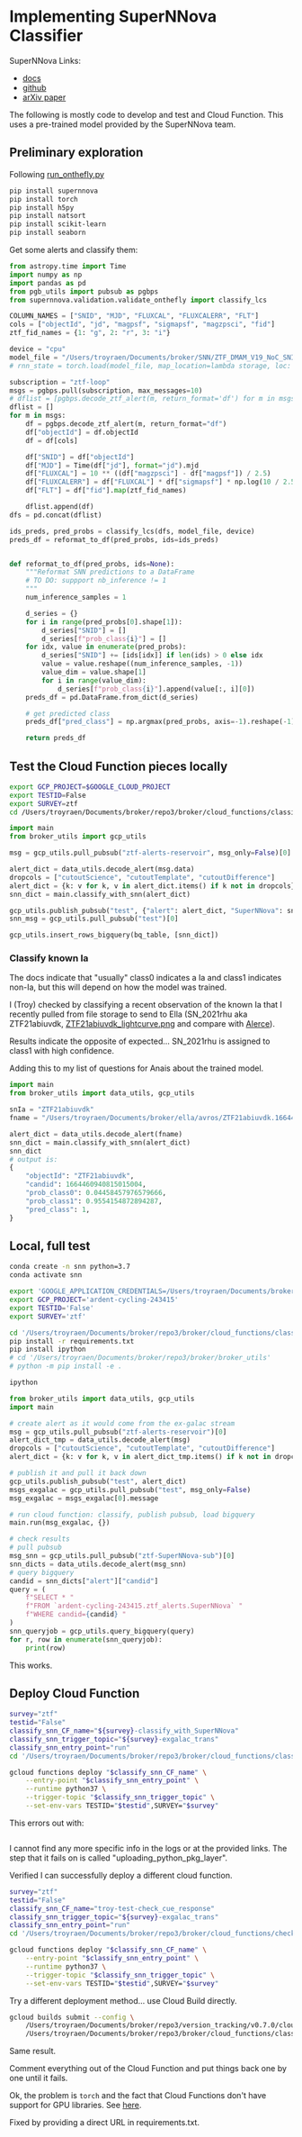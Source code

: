 # Implementing SuperNNova Classifier

SuperNNova Links:

- [docs](https://supernnova.readthedocs.io/en/latest/index.html)
- [github](https://github.com/supernnova/SuperNNova)
- [arXiv paper](https://arxiv.org/pdf/1901.06384.pdf)

The following is mostly code to develop and test and Cloud Function. This uses a
pre-trained model provided by the SuperNNova team.

## Preliminary exploration

Following
[run_onthefly.py](https://github.com/supernnova/SuperNNova/blob/master/run_onthefly.py)

```bash
pip install supernnova
pip install torch
pip install h5py
pip install natsort
pip install scikit-learn
pip install seaborn
```

Get some alerts and classify them:

```python
from astropy.time import Time
import numpy as np
import pandas as pd
from pgb_utils import pubsub as pgbps
from supernnova.validation.validate_onthefly import classify_lcs

COLUMN_NAMES = ["SNID", "MJD", "FLUXCAL", "FLUXCALERR", "FLT"]
cols = ["objectId", "jd", "magpsf", "sigmapsf", "magzpsci", "fid"]
ztf_fid_names = {1: "g", 2: "r", 3: "i"}

device = "cpu"
model_file = "/Users/troyraen/Documents/broker/SNN/ZTF_DMAM_V19_NoC_SNIa_vs_CC_forFink/vanilla_S_0_CLF_2_R_none_photometry_DF_1.0_N_global_lstm_32x2_0.05_128_True_mean.pt"
# rnn_state = torch.load(model_file, map_location=lambda storage, loc: storage)

subscription = "ztf-loop"
msgs = pgbps.pull(subscription, max_messages=10)
# dflist = [pgbps.decode_ztf_alert(m, return_format='df') for m in msgs]
dflist = []
for m in msgs:
    df = pgbps.decode_ztf_alert(m, return_format="df")
    df["objectId"] = df.objectId
    df = df[cols]

    df["SNID"] = df["objectId"]
    df["MJD"] = Time(df["jd"], format="jd").mjd
    df["FLUXCAL"] = 10 ** ((df["magzpsci"] - df["magpsf"]) / 2.5)
    df["FLUXCALERR"] = df["FLUXCAL"] * df["sigmapsf"] * np.log(10 / 2.5)
    df["FLT"] = df["fid"].map(ztf_fid_names)

    dflist.append(df)
dfs = pd.concat(dflist)

ids_preds, pred_probs = classify_lcs(dfs, model_file, device)
preds_df = reformat_to_df(pred_probs, ids=ids_preds)


def reformat_to_df(pred_probs, ids=None):
    """Reformat SNN predictions to a DataFrame
    # TO DO: suppport nb_inference != 1
    """
    num_inference_samples = 1

    d_series = {}
    for i in range(pred_probs[0].shape[1]):
        d_series["SNID"] = []
        d_series[f"prob_class{i}"] = []
    for idx, value in enumerate(pred_probs):
        d_series["SNID"] += [ids[idx]] if len(ids) > 0 else idx
        value = value.reshape((num_inference_samples, -1))
        value_dim = value.shape[1]
        for i in range(value_dim):
            d_series[f"prob_class{i}"].append(value[:, i][0])
    preds_df = pd.DataFrame.from_dict(d_series)

    # get predicted class
    preds_df["pred_class"] = np.argmax(pred_probs, axis=-1).reshape(-1)

    return preds_df
```

## Test the Cloud Function pieces locally

```bash
export GCP_PROJECT=$GOOGLE_CLOUD_PROJECT
export TESTID=False
export SURVEY=ztf
cd /Users/troyraen/Documents/broker/repo3/broker/cloud_functions/classify_snn
```

```python
import main
from broker_utils import gcp_utils

msg = gcp_utils.pull_pubsub("ztf-alerts-reservoir", msg_only=False)[0]

alert_dict = data_utils.decode_alert(msg.data)
dropcols = ["cutoutScience", "cutoutTemplate", "cutoutDifference"]
alert_dict = {k: v for k, v in alert_dict.items() if k not in dropcols}
snn_dict = main.classify_with_snn(alert_dict)

gcp_utils.publish_pubsub("test", {"alert": alert_dict, "SuperNNova": snn_dict})
snn_msg = gcp_utils.pull_pubsub("test")[0]

gcp_utils.insert_rows_bigquery(bq_table, [snn_dict])
```

### Classify known Ia

The docs indicate that "usually" class0 indicates a Ia and class1 indicates non-Ia, but
this will depend on how the model was trained.

I (Troy) checked by classifying a recent observation of the known Ia that I recently
pulled from file storage to send to Ella (SN_2021rhu aka ZTF21abiuvdk,
[ZTF21abiuvdk_lightcurve.png](ZTF21abiuvdk_lightcurve.png) and compare with
[Alerce](https://alerce.online/object/ZTF21abiuvdk)).

Results indicate the opposite of expected... SN_2021rhu is assigned to class1 with high
confidence.

Adding this to my list of questions for Anais about the trained model.

```python
import main
from broker_utils import data_utils, gcp_utils

snIa = "ZTF21abiuvdk"
fname = "/Users/troyraen/Documents/broker/ella/avros/ZTF21abiuvdk.1664460940815015004.ztf_20210723_programid1.avro"

alert_dict = data_utils.decode_alert(fname)
snn_dict = main.classify_with_snn(alert_dict)
snn_dict
# output is:
{
    "objectId": "ZTF21abiuvdk",
    "candid": 1664460940815015004,
    "prob_class0": 0.04458457976579666,
    "prob_class1": 0.9554154872894287,
    "pred_class": 1,
}
```

## Local, full test

```bash
conda create -n snn python=3.7
conda activate snn

export 'GOOGLE_APPLICATION_CREDENTIALS=/Users/troyraen/Documents/broker/repo/GCP_auth_key.json'
export GCP_PROJECT='ardent-cycling-243415'
export TESTID='False'
export SURVEY='ztf'

cd '/Users/troyraen/Documents/broker/repo3/broker/cloud_functions/classify_snn'
pip install -r requirements.txt
pip install ipython
# cd '/Users/troyraen/Documents/broker/repo3/broker/broker_utils'
# python -m pip install -e .

ipython
```

```python
from broker_utils import data_utils, gcp_utils
import main

# create alert as it would come from the ex-galac stream
msg = gcp_utils.pull_pubsub("ztf-alerts-reservoir")[0]
alert_dict_tmp = data_utils.decode_alert(msg)
dropcols = ["cutoutScience", "cutoutTemplate", "cutoutDifference"]
alert_dict = {k: v for k, v in alert_dict_tmp.items() if k not in dropcols}

# publish it and pull it back down
gcp_utils.publish_pubsub("test", alert_dict)
msgs_exgalac = gcp_utils.pull_pubsub("test", msg_only=False)
msg_exgalac = msgs_exgalac[0].message

# run cloud function: classify, publish pubsub, load bigquery
main.run(msg_exgalac, {})

# check results
# pull pubsub
msg_snn = gcp_utils.pull_pubsub("ztf-SuperNNova-sub")[0]
snn_dicts = data_utils.decode_alert(msg_snn)
# query bigquery
candid = snn_dicts["alert"]["candid"]
query = (
    f"SELECT * "
    f"FROM `ardent-cycling-243415.ztf_alerts.SuperNNova` "
    f"WHERE candid={candid} "
)
snn_queryjob = gcp_utils.query_bigquery(query)
for r, row in enumerate(snn_queryjob):
    print(row)
```

This works.

## Deploy Cloud Function

```bash
survey="ztf"
testid="False"
classify_snn_CF_name="${survey}-classify_with_SuperNNova"
classify_snn_trigger_topic="${survey}-exgalac_trans"
classify_snn_entry_point="run"
cd '/Users/troyraen/Documents/broker/repo3/broker/cloud_functions/classify_snn'

gcloud functions deploy "$classify_snn_CF_name" \
    --entry-point "$classify_snn_entry_point" \
    --runtime python37 \
    --trigger-topic "$classify_snn_trigger_topic" \
    --set-env-vars TESTID="$testid",SURVEY="$survey"
```

This errors out with:

```ERROR: (gcloud.functions.deploy) OperationError: code=3, message=Build failed: Build error details not available.Please check the logs at https://console.cloud.google.com/cloud-build/builds;region=us-central1/d782dfbb-285d-44aa-a164-040e48660089?project=591409139500. Please visit https://cloud.google.com/functions/docs/troubleshooting#build for in-depth troubleshooting documentation for build related errors.
```

I cannot find any more specific info in the logs or at the provided links. The step that
it fails on is called "uploading_python_pkg_layer".

Verified I can successfully deploy a different cloud function.

```bash
survey="ztf"
testid="False"
classify_snn_CF_name="troy-test-check_cue_response"
classify_snn_trigger_topic="${survey}-exgalac_trans"
classify_snn_entry_point="run"
cd '/Users/troyraen/Documents/broker/repo3/broker/cloud_functions/check_cue_response'

gcloud functions deploy "$classify_snn_CF_name" \
    --entry-point "$classify_snn_entry_point" \
    --runtime python37 \
    --trigger-topic "$classify_snn_trigger_topic" \
    --set-env-vars TESTID="$testid",SURVEY="$survey"
```

Try a different deployment method... use Cloud Build directly.

```bash
gcloud builds submit --config \
    /Users/troyraen/Documents/broker/repo3/version_tracking/v0.7.0/cloud_build.yaml \
    /Users/troyraen/Documents/broker/repo3/broker/cloud_functions/classify_snn
```

Same result.

Comment everything out of the Cloud Function and put things back one by one until it
fails.

Ok, the problem is `torch` and the fact that Cloud Functions don't have support for GPU
libraries. See
[here](https://stackoverflow.com/questions/55449313/google-cloud-function-python-3-7-requirements-txt-makes-deploy-fail).

Fixed by providing a direct URL in requirements.txt.
